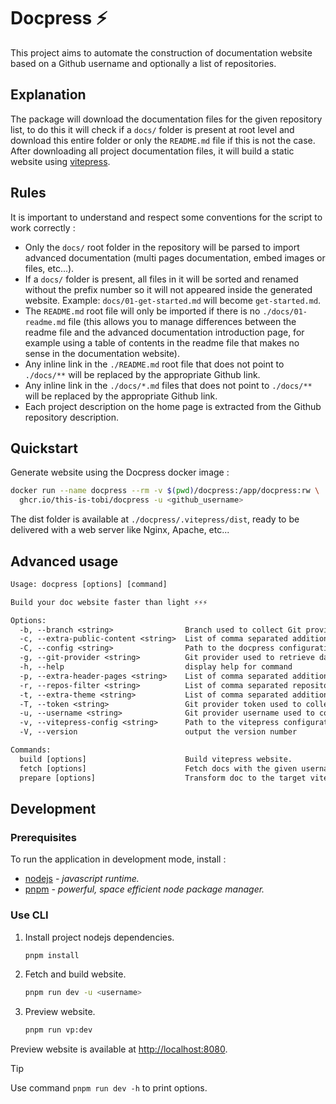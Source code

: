 # Docpress :zap:

This project aims to automate the construction of documentation website based on a Github username and optionally a list of repositories.

## Explanation

The package will download the documentation files for the given repository list, to do this it will check if a `docs/` folder is present at root level and download this entire folder or only the `README.md` file if this is not the case.
After downloading all project documentation files, it will build a static website using [vitepress](https://vitepress.dev/).

## Rules

It is important to understand and respect some conventions for the script to work correctly :
- Only the `docs/` root folder in the repository will be parsed to import advanced documentation (multi pages documentation, embed images or files, etc...).
- If a `docs/` folder is present, all files in it will be sorted and renamed without the prefix number so it will not appeared inside the generated website. Example: `docs/01-get-started.md` will become `get-started.md`.
- The `README.md` root file will only be imported if there is no `./docs/01-readme.md` file (this allows you to manage differences between the readme file and the advanced documentation introduction page, for example using a table of contents in the readme file that makes no sense in the documentation website).
- Any inline link in the `./README.md` root file that does not point to `./docs/**` will be replaced by the appropriate Github link.
- Any inline link in the `./docs/*.md` files that does not point to `./docs/**` will be replaced by the appropriate Github link.
- Each project description on the home page is extracted from the Github repository description.

## Quickstart

Generate website using the Docpress docker image :

```sh
docker run --name docpress --rm -v $(pwd)/docpress:/app/docpress:rw \
  ghcr.io/this-is-tobi/docpress -u <github_username>
```

The dist folder is available at `./docpress/.vitepress/dist`, ready to be delivered with a web server like Nginx, Apache, etc...

## Advanced usage

```txt
Usage: docpress [options] [command]

Build your doc website faster than light ⚡️⚡️⚡️

Options:
  -b, --branch <string>                Branch used to collect Git provider data. (default: "main")
  -c, --extra-public-content <string>  List of comma separated additional files or directories to process Vitepress public folder.
  -C, --config <string>                Path to the docpress configuration file.
  -g, --git-provider <string>          Git provider used to retrieve data. Values should be one of "github" or "gitlab". (default: "github")
  -h, --help                           display help for command
  -p, --extra-header-pages <string>    List of comma separated additional files or directories to process Vitepress header pages.
  -r, --repos-filter <string>          List of comma separated repositories to retrieve from Git provider. Default to all user's public repositories.
  -t, --extra-theme <string>           List of comma separated additional files or directories to process Vitepress public folder.
  -T, --token <string>                 Git provider token used to collect data.
  -u, --username <string>              Git provider username used to collect data.
  -v, --vitepress-config <string>      Path to the vitepress configuration file.
  -V, --version                        output the version number

Commands:
  build [options]                      Build vitepress website.
  fetch [options]                      Fetch docs with the given username and git provider.
  prepare [options]                    Transform doc to the target vitepress format.
```

## Development

### Prerequisites

To run the application in development mode, install :
- [nodejs](https://nodejs.org/) *- javascript runtime.*
- [pnpm](https://pnpm.io/) *- powerful, space efficient node package manager.*

### Use CLI

1. Install project nodejs dependencies.
    ```sh
    pnpm install
    ```
2. Fetch and build website.
    ```sh
    pnpm run dev -u <username>
    ```
3. Preview website.
    ```sh
    pnpm run vp:dev
    ```

Preview website is available at <http://localhost:8080>.

> [!TIP]
> Use command `pnpm run dev -h` to print options.
